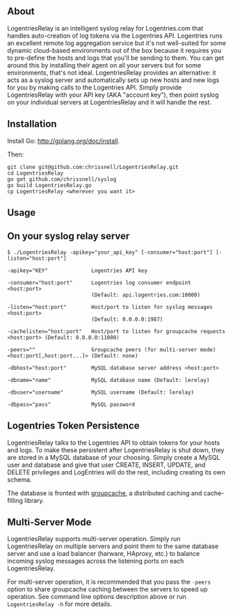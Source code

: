 About
-----
LogentriesRelay is an intelligent syslog relay for Logentries.com that handles auto-creation of log tokens via the Logentries API.  Logentries runs an excellent remote log aggregation service but it's not well-suited for some dynamic cloud-based environments out of the box because it requires you to pre-define the hosts and logs that you'll be sending to them.  You can get around this by installing their agent on all your servers but for some environments, that's not ideal.  LogentriesRelay provides an alternative: it acts as a syslog server and automatically sets up new hosts and new logs for you by making calls to the Logentries API.  Simply provide LogentriesRelay with your API key (AKA "account key"), then point syslog on your individual servers at LogentriesRelay and it will handle the rest.

Installation
------------
Install Go: http://golang.org/doc/install.

Then:
```
git clone git@github.com:chrissnell/LogentriesRelay.git
cd LogentriesRelay
go get github.com/chrissnell/syslog
go build LogentriesRelay.go
cp LogentriesRelay <wherever you want it>
```

Usage
-----

On your syslog relay server
---------------------------
```
$ ./LogentriesRelay -apikey="your_api_key" [-consumer="host:port"] [-listen="host:port"]

-apikey="KEY"              Logentries API key

-consumer="host:port"      Logentries log consumer endpoint <host:port> 
                           (Default: api.logentries.com:10000)
                      
-listen="host:port"        Host/port to listen for syslog messages <host:port>
                           (Default: 0.0.0.0:1987)
                      
-cachelisten="host:port"   Host/port to listen for groupcache requests  <host:port> (Default: 0.0.0.0:11000)

-peers=""                  Groupcache peers (for multi-server mode) <host:port[,host:port...]> (Default: none)

-dbhost="host:port"        MySQL database server address <host:port>
  
-dbname="name"             MySQL database name (Default: lerelay)

-dbuser="username"         MySQL username (Default: lerelay)

-dbpass="pass"             MySQL password

```

Logentries Token Persistence
----------------------------
LogentriesRelay talks to the Logentries API to obtain tokens for your hosts and logs.  To make these persistent after LogentriesRelay is shut down, they are stored in a MySQL database of your choosing.  Simply create a MySQL user and database and give that user CREATE, INSERT, UPDATE, and DELETE privileges and LogEntries will do the rest, including creating its own schema.

The database is fronted with [groupcache](https://github.com/golang/groupcache/), a distributed caching and cache-filling library.

Multi-Server Mode
-----------------
LogentriesRelay supports multi-server operation.  Simply run LogentriesRelay on multiple servers and point them to the same database server and use a load balancer (harware, HAproxy, etc.) to balance incoming syslog messages across the listening ports on each LogentriesRelay.   

For multi-server operation, it is recommended that you pass the ```-peers``` option to share groupcache caching between the servers to speed up operation.   See command line options description above or run ```LogentriesRelay -h``` for more details.
